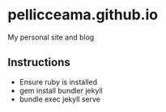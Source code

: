 # pellicceama.github.io
My personal site and blog

## Instructions
- Ensure ruby is installed
- gem install bundler jekyll
- bundle exec jekyll serve